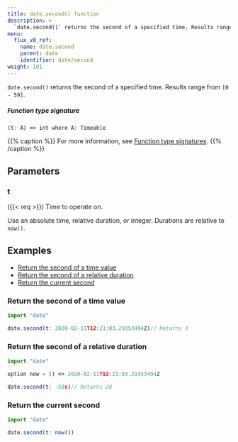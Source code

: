 ```yaml
---
title: date.second() function
description: >
  `date.second()` returns the second of a specified time. Results range from `[0 - 59]`.
menu:
  flux_v0_ref:
    name: date.second
    parent: date
    identifier: date/second
weight: 101
---
```


<!------------------------------------------------------------------------------

IMPORTANT: This page was generated from comments in the Flux source code. Any
edits made directly to this page will be overwritten the next time the
documentation is generated. 

To make updates to this documentation, update the function comments above the
function definition in the Flux source code:

https://github.com/influxdata/flux/blob/master/stdlib/date/date.flux#L49-L49

Contributing to Flux: https://github.com/influxdata/flux#contributing
Fluxdoc syntax: https://github.com/influxdata/flux/blob/master/docs/fluxdoc.md

------------------------------------------------------------------------------->

`date.second()` returns the second of a specified time. Results range from `[0 - 59]`.



##### Function type signature

```js
(t: A) => int where A: Timeable
```

{{% caption %}}
For more information, see [Function type signatures](/flux/v0/function-type-signatures/).
{{% /caption %}}

## Parameters

### t
({{< req >}})
Time to operate on.

Use an absolute time, relative duration, or integer.
Durations are relative to `now()`.


## Examples

- [Return the second of a time value](#return-the-second-of-a-time-value)
- [Return the second of a relative duration](#return-the-second-of-a-relative-duration)
- [Return the current second](#return-the-current-second)

### Return the second of a time value

```js
import "date"

date.second(t: 2020-02-11T12:21:03.29353494Z)// Returns 3


```


### Return the second of a relative duration

```js
import "date"

option now = () => 2020-02-11T12:21:03.29353494Z

date.second(t: -50s)// Returns 28


```


### Return the current second

```js
import "date"

date.second(t: now())

```


